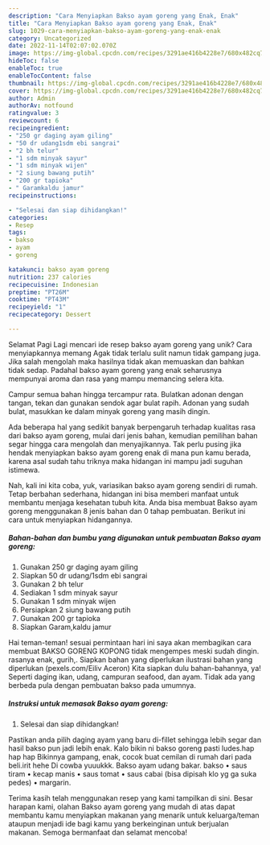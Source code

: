 ```yaml
---
description: "Cara Menyiapkan Bakso ayam goreng yang Enak, Enak"
title: "Cara Menyiapkan Bakso ayam goreng yang Enak, Enak"
slug: 1029-cara-menyiapkan-bakso-ayam-goreng-yang-enak-enak
category: Uncategorized
date: 2022-11-14T02:07:02.070Z
image: https://img-global.cpcdn.com/recipes/3291ae416b4228e7/680x482cq70/bakso-ayam-goreng-foto-resep-utama.jpg
hideToc: false
enableToc: true
enableTocContent: false
thumbnail: https://img-global.cpcdn.com/recipes/3291ae416b4228e7/680x482cq70/bakso-ayam-goreng-foto-resep-utama.jpg
cover: https://img-global.cpcdn.com/recipes/3291ae416b4228e7/680x482cq70/bakso-ayam-goreng-foto-resep-utama.jpg
author: Admin
authorAv: notfound
ratingvalue: 3
reviewcount: 6
recipeingredient:
- "250 gr daging ayam giling"
- "50 dr udang1sdm ebi sangrai"
- "2 bh telur"
- "1 sdm minyak sayur"
- "1 sdm minyak wijen"
- "2 siung bawang putih"
- "200 gr tapioka"
- " Garamkaldu jamur"
recipeinstructions:

- "Selesai dan siap dihidangkan!"
categories:
- Resep
tags:
- bakso
- ayam
- goreng

katakunci: bakso ayam goreng 
nutrition: 237 calories
recipecuisine: Indonesian
preptime: "PT26M"
cooktime: "PT43M"
recipeyield: "1"
recipecategory: Dessert

---
```



Selamat Pagi Lagi mencari ide resep bakso ayam goreng yang unik? Cara menyiapkannya memang Agak tidak terlalu sulit namun tidak gampang juga. Jika salah mengolah maka hasilnya tidak akan memuaskan dan bahkan tidak sedap. Padahal bakso ayam goreng yang enak seharusnya mempunyai aroma dan rasa yang mampu memancing selera kita.


Campur semua bahan hingga tercampur rata. Bulatkan adonan dengan tangan, tekan dan gunakan sendok agar bulat rapih. Adonan yang sudah bulat, masukkan ke dalam minyak goreng yang masih dingin.

Ada beberapa hal yang sedikit banyak berpengaruh terhadap kualitas rasa dari bakso ayam goreng, mulai dari jenis bahan, kemudian pemilihan bahan segar hingga cara mengolah dan menyajikannya. Tak perlu pusing jika hendak menyiapkan bakso ayam goreng enak di mana pun kamu berada, karena asal sudah tahu triknya maka hidangan ini mampu jadi suguhan istimewa.


Nah, kali ini kita coba, yuk, variasikan bakso ayam goreng sendiri di rumah. Tetap berbahan sederhana, hidangan ini bisa memberi manfaat untuk membantu menjaga kesehatan tubuh kita. Anda bisa membuat Bakso ayam goreng menggunakan 8 jenis bahan dan 0 tahap pembuatan. Berikut ini cara untuk menyiapkan hidangannya.

<!--inarticleads1-->

##### Bahan-bahan dan bumbu yang digunakan untuk pembuatan Bakso ayam goreng:

1. Gunakan 250 gr daging ayam giling
1. Siapkan 50 dr udang/1sdm ebi sangrai
1. Gunakan 2 bh telur
1. Sediakan 1 sdm minyak sayur
1. Gunakan 1 sdm minyak wijen
1. Persiapkan 2 siung bawang putih
1. Gunakan 200 gr tapioka
1. Siapkan  Garam,kaldu jamur


Hai teman-teman! sesuai permintaan hari ini saya akan membagikan cara membuat BAKSO GORENG KOPONG tidak mengempes meski sudah dingin. rasanya enak, gurih,. Siapkan bahan yang diperlukan ilustrasi bahan yang diperlukan (pexels.com/Eiliv Aceron) Kita siapkan dulu bahan-bahannya, ya! Seperti daging ikan, udang, campuran seafood, dan ayam. Tidak ada yang berbeda pula dengan pembuatan bakso pada umumnya. 

<!--inarticleads2-->

##### Instruksi untuk memasak Bakso ayam goreng:


1. Selesai dan siap dihidangkan!

Pastikan anda pilih daging ayam yang baru di-fillet sehingga lebih segar dan hasil bakso pun jadi lebih enak. Kalo bikin ni bakso goreng pasti ludes.hap hap hap Bikinnya gampang, enak, cocok buat cemilan di rumah dari pada beli.irit hehe Di cowba yuuukkk. Bakso ayam udang bakar. bakso • saus tiram • kecap manis • saus tomat • saus cabai (bisa dipisah klo yg ga suka pedes) • margarin. 

Terima kasih telah menggunakan resep yang kami tampilkan di sini. Besar harapan kami, olahan Bakso ayam goreng yang mudah di atas dapat membantu kamu menyiapkan makanan yang menarik untuk keluarga/teman ataupun menjadi ide bagi kamu yang berkeinginan untuk berjualan makanan. Semoga bermanfaat dan selamat mencoba!
